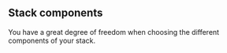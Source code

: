 


## Stack components

You have a great degree of freedom when choosing the different components of your stack.

